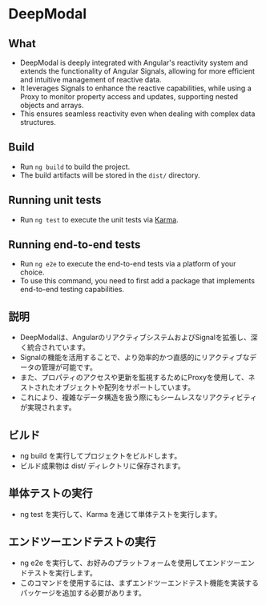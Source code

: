 # DeepModal

## What
- DeepModal is deeply integrated with Angular's reactivity system and extends the functionality of Angular Signals, allowing for more efficient and intuitive management of reactive data. 
- It leverages Signals to enhance the reactive capabilities, while using a Proxy to monitor property access and updates, supporting nested objects and arrays. 
- This ensures seamless reactivity even when dealing with complex data structures.

## Build
- Run `ng build` to build the project. 
- The build artifacts will be stored in the `dist/` directory.

## Running unit tests
- Run `ng test` to execute the unit tests via [Karma](https://karma-runner.github.io).

## Running end-to-end tests
- Run `ng e2e` to execute the end-to-end tests via a platform of your choice. 
- To use this command, you need to first add a package that implements end-to-end testing capabilities.

## 説明
- DeepModalは、AngularのリアクティブシステムおよびSignalを拡張し、深く統合されています。
- Signalの機能を活用することで、より効率的かつ直感的にリアクティブなデータの管理が可能です。
- また、プロパティのアクセスや更新を監視するためにProxyを使用して、ネストされたオブジェクトや配列をサポートしています。
- これにより、複雑なデータ構造を扱う際にもシームレスなリアクティビティが実現されます。

## ビルド
- ng build を実行してプロジェクトをビルドします。
- ビルド成果物は dist/ ディレクトリに保存されます。

## 単体テストの実行
- ng test を実行して、Karma を通じて単体テストを実行します。

## エンドツーエンドテストの実行
- ng e2e を実行して、お好みのプラットフォームを使用してエンドツーエンドテストを実行します。
- このコマンドを使用するには、まずエンドツーエンドテスト機能を実装するパッケージを追加する必要があります。

